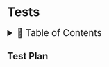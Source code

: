 # Tests

<details>
<summary style="font-size:150%">
  📖 Table of Contents
</summary>

- [Tests](#tests)
  - [Test Plan](#test-plan)
</details>


## Test Plan
